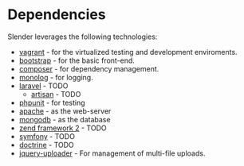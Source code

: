 # Dependencies

Slender leverages the following technologies:

 * [vagrant](http://www.vagrantup.com/) - for the virtualized testing and development enviroments.
 * [bootstrap](http://twitter.github.io/bootstrap/) - for the basic front-end.
 * [composer](http://getcomposer.org/) - for dependency management.
 * [monolog](https://github.com/Seldaek/monolog) - for logging.
 * [laravel](http://laravel.com/) - TODO
   * [artisan](http://laravel.com/docs/artisan/commands) -  TODO
 * [phpunit](https://github.com/sebastianbergmann/phpunit/) - for testing
 * [apache](http://httpd.apache.org/) - as the web-server
 * [mongodb](http://www.mongodb.org/) - as the database
 * [zend framework 2](http://framework.zend.com/) - TODO
 * [symfony](http://symfony.com/) - TODO
 * [doctrine](http://www.doctrine-project.org/) - TODO 
 * [jquery-uploader](http://blueimp.github.io/jQuery-File-Upload/) - For management of multi-file uploads.
